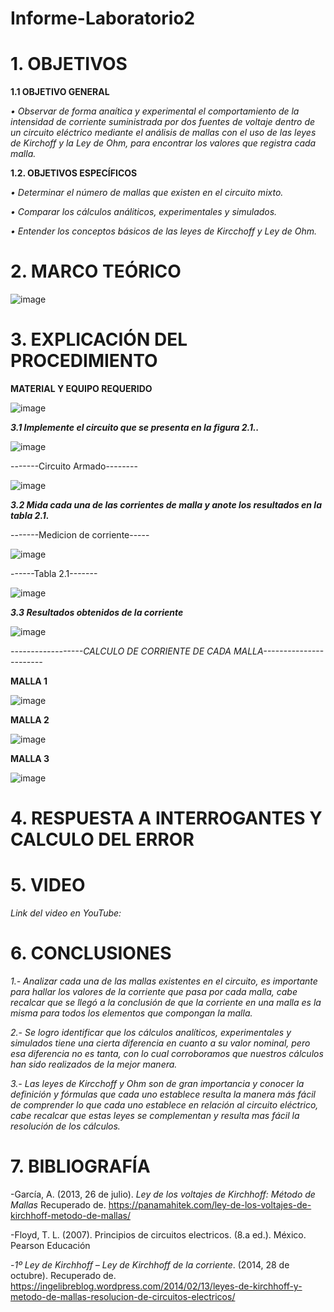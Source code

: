# Informe-Laboratorio2

# 1. OBJETIVOS

**1.1 OBJETIVO GENERAL**

*•	Observar de forma anaítica y experimental el comportamiento de la intensidad de corriente suministrada por dos fuentes de voltaje dentro de un circuito eléctrico
  mediante el análisis de mallas con el uso de las leyes de Kirchoff y la Ley de Ohm, para encontrar los valores que registra cada malla.*

**1.2. OBJETIVOS ESPECÍFICOS**

*•	Determinar el número de mallas que existen en el circuito mixto.*

*•	Comparar los cálculos análiticos, experimentales y simulados.*

*•	Entender los conceptos básicos de las leyes de Kircchoff y Ley de Ohm.*

# 2. MARCO TEÓRICO

![image](https://user-images.githubusercontent.com/104925648/202615078-2b2755f3-baee-4c66-9df8-f62b737df6b2.png)

# 3. EXPLICACIÓN DEL PROCEDIMIENTO

**MATERIAL Y EQUIPO REQUERIDO**

![image](https://user-images.githubusercontent.com/104925648/202581773-2056e8db-75f5-48e0-aa9f-aa335bdc36b9.png)

***3.1 Implemente el circuito que se presenta en la figura 2.1..***

![image](https://user-images.githubusercontent.com/104925648/202581817-5f94189a-0cb4-4109-b366-08495743d36c.png)

-------Circuito Armado--------

![image](https://user-images.githubusercontent.com/104925648/202581840-32452219-6e34-4b2c-8312-feb569298039.png)


***3.2 Mida cada una de las corrientes de malla y anote los resultados en la tabla 2.1.***

-------Medicion de corriente-----

![image](https://user-images.githubusercontent.com/116774906/202622647-beead927-a926-4d44-9e3a-bb48aafc4cc7.png)

------Tabla 2.1-------

![image](https://user-images.githubusercontent.com/104925648/202590738-6a120d0e-081b-4cbb-81e3-fd37c27dad02.png)


***3.3 Resultados obtenidos de la corriente***

![image](https://user-images.githubusercontent.com/104925648/202591837-1007a75f-43c6-4718-a558-dcd6d9a66103.png)

*------------------CALCULO DE CORRIENTE DE CADA MALLA-----------------------*

**MALLA 1**

![image](https://user-images.githubusercontent.com/116774906/202616531-141f14fb-6206-4420-aff2-87f44da13667.png)


**MALLA 2**

![image](https://user-images.githubusercontent.com/116774906/202616581-fd755ab6-999b-4167-8145-71978ab5549a.png)


**MALLA 3**

![image](https://user-images.githubusercontent.com/116774906/202616684-ce267082-d6e0-4188-9c78-31d358921bb3.png)

# 4. RESPUESTA A INTERROGANTES Y CALCULO DEL ERROR



# 5. VIDEO

*Link del video en YouTube:*


# 6. CONCLUSIONES

*1.- Analizar cada una de las mallas existentes en el circuito, es importante para hallar los valores de la corriente que pasa por cada malla, cabe recalcar que se llegó a la conclusión de que la corriente en una malla es la misma para todos los elementos que compongan la malla.*

*2.- Se logro identificar que los cálculos analíticos, experimentales y simulados tiene una cierta diferencia en cuanto a su valor nominal, pero esa diferencia no es tanta, con lo cual corroboramos que nuestros cálculos han sido realizados de la mejor manera.*

*3.- Las leyes de Kircchoff y Ohm son de gran importancia y conocer la definición y fórmulas que cada uno establece resulta la manera más fácil de comprender lo que cada uno establece en relación al circuito eléctrico, cabe recalcar que estas leyes se complementan y resulta mas fácil la resolución de los cálculos.*

# 7. BIBLIOGRAFÍA

-García, A. (2013, 26 de julio). *Ley de los voltajes de Kirchhoff: Método de Mallas* Recuperado de. https://panamahitek.com/ley-de-los-voltajes-de-kirchhoff-metodo-de-mallas/

-Floyd, T. L. (2007). Principios de circuitos electricos. (8.a ed.). México. Pearson Educación

-*1º Ley de Kirchhoff – Ley de Kirchhoff de la corriente*. (2014, 28 de octubre). Recuperado de. https://ingelibreblog.wordpress.com/2014/02/13/leyes-de-kirchhoff-y-metodo-de-mallas-resolucion-de-circuitos-electricos/
